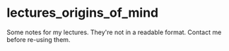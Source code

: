 lectures_origins_of_mind
========================
Some notes for my lectures.  They're not in a readable format.  Contact me before re-using them.
